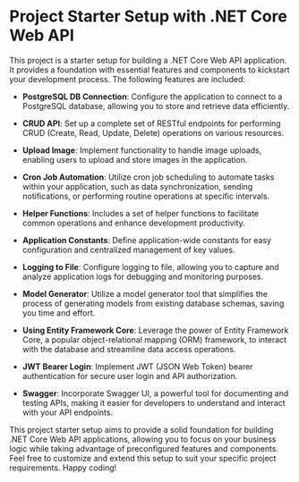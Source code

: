# Project Starter Setup with .NET Core Web API

This project is a starter setup for building a .NET Core Web API application. It provides a foundation with essential features and components to kickstart your development process. The following features are included:

- **PostgreSQL DB Connection**: Configure the application to connect to a PostgreSQL database, allowing you to store and retrieve data efficiently.

- **CRUD API**: Set up a complete set of RESTful endpoints for performing CRUD (Create, Read, Update, Delete) operations on various resources.

- **Upload Image**: Implement functionality to handle image uploads, enabling users to upload and store images in the application.

- **Cron Job Automation**: Utilize cron job scheduling to automate tasks within your application, such as data synchronization, sending notifications, or performing routine operations at specific intervals.

- **Helper Functions**: Includes a set of helper functions to facilitate common operations and enhance development productivity.

- **Application Constants**: Define application-wide constants for easy configuration and centralized management of key values.

- **Logging to File**: Configure logging to file, allowing you to capture and analyze application logs for debugging and monitoring purposes.

- **Model Generator**: Utilize a model generator tool that simplifies the process of generating models from existing database schemas, saving you time and effort.

- **Using Entity Framework Core**: Leverage the power of Entity Framework Core, a popular object-relational mapping (ORM) framework, to interact with the database and streamline data access operations.

- **JWT Bearer Login**: Implement JWT (JSON Web Token) bearer authentication for secure user login and API authorization.

- **Swagger**: Incorporate Swagger UI, a powerful tool for documenting and testing APIs, making it easier for developers to understand and interact with your API endpoints.

This project starter setup aims to provide a solid foundation for building .NET Core Web API applications, allowing you to focus on your business logic while taking advantage of preconfigured features and components. Feel free to customize and extend this setup to suit your specific project requirements. Happy coding!

